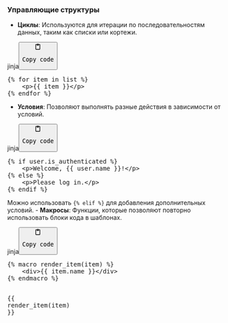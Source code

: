 <h3>Управляющие структуры</h3>
<!--{% raw %}-->
<ul>
<li><strong>Циклы</strong>: Используются для итерации по последовательностям данных, таким как списки или кортежи.</li>
</ul>
<div class="code-element"><div class="lang-line"><text>jinja</text><button class="copy-code-button" onclick="copyCode(this)"><svg style="width: 1.2em;height: 1.2em;" aria-hidden="true" xmlns="http://www.w3.org/2000/svg" fill="none" viewBox="0 0 24 24"><path stroke="currentColor" stroke-linecap="round" stroke-linejoin="round" stroke-width="2" d="M15 4h3a1 1 0 0 1 1 1v15a1 1 0 0 1-1 1H6a1 1 0 0 1-1-1V5a1 1 0 0 1 1-1h3m0 3h6m-5-4v4h4V3h-4Z"/></svg><pre>Copy code</pre></button></div><div class="code"><div class="highlight"><pre><span></span><span class="cp">{%</span> <span class="k">for</span> <span class="nv">item</span> <span class="k">in</span> <span class="nv">list</span> <span class="cp">%}</span>
<span class="x">    &lt;p&gt;</span><span class="cp">{{</span> <span class="nv">item</span> <span class="cp">}}</span><span class="x">&lt;/p&gt;</span>
<span class="cp">{%</span> <span class="k">endfor</span> <span class="cp">%}</span>
</pre></div></div></div>
<ul>
<li><strong>Условия</strong>: Позволяют выполнять разные действия в зависимости от условий.</li>
</ul>
<div class="code-element"><div class="lang-line"><text>jinja</text><button class="copy-code-button" onclick="copyCode(this)"><svg style="width: 1.2em;height: 1.2em;" aria-hidden="true" xmlns="http://www.w3.org/2000/svg" fill="none" viewBox="0 0 24 24"><path stroke="currentColor" stroke-linecap="round" stroke-linejoin="round" stroke-width="2" d="M15 4h3a1 1 0 0 1 1 1v15a1 1 0 0 1-1 1H6a1 1 0 0 1-1-1V5a1 1 0 0 1 1-1h3m0 3h6m-5-4v4h4V3h-4Z"/></svg><pre>Copy code</pre></button></div><div class="code"><div class="highlight"><pre><span></span><span class="cp">{%</span> <span class="k">if</span> <span class="nv">user.is_authenticated</span> <span class="cp">%}</span>
<span class="x">    &lt;p&gt;Welcome, </span><span class="cp">{{</span> <span class="nv">user.name</span> <span class="cp">}}</span><span class="x">!&lt;/p&gt;</span>
<span class="cp">{%</span> <span class="k">else</span> <span class="cp">%}</span>
<span class="x">    &lt;p&gt;Please log in.&lt;/p&gt;</span>
<span class="cp">{%</span> <span class="k">endif</span> <span class="cp">%}</span>
</pre></div></div></div>
<p>Можно использовать <code>{% elif %}</code> для добавления дополнительных условий.
- <strong>Макросы</strong>: Функции, которые позволяют повторно использовать блоки кода в шаблонах.</p>
<div class="code-element"><div class="lang-line"><text>jinja</text><button class="copy-code-button" onclick="copyCode(this)"><svg style="width: 1.2em;height: 1.2em;" aria-hidden="true" xmlns="http://www.w3.org/2000/svg" fill="none" viewBox="0 0 24 24"><path stroke="currentColor" stroke-linecap="round" stroke-linejoin="round" stroke-width="2" d="M15 4h3a1 1 0 0 1 1 1v15a1 1 0 0 1-1 1H6a1 1 0 0 1-1-1V5a1 1 0 0 1 1-1h3m0 3h6m-5-4v4h4V3h-4Z"/></svg><pre>Copy code</pre></button></div><div class="code"><div class="highlight"><pre><span></span><span class="cp">{%</span> <span class="k">macro</span> <span class="nv">render_item</span><span class="o">(</span><span class="nv">item</span><span class="o">)</span> <span class="cp">%}</span>
<span class="x">    &lt;div&gt;</span><span class="cp">{{</span> <span class="nv">item.name</span> <span class="cp">}}</span><span class="x">&lt;/div&gt;</span>
<span class="cp">{%</span> <span class="k">endmacro</span> <span class="cp">%}</span>

<span class="cp">{{</span> <span class="nv">render_item</span><span class="o">(</span><span class="nv">item</span><span class="o">)</span> <span class="cp">}}</span>
</pre></div></div></div>
<!--{% endraw %}-->